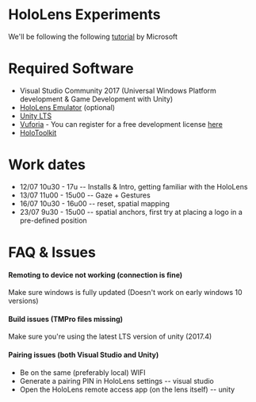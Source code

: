# HoloLens Experiments
We'll be following the following [tutorial](https://docs.microsoft.com/en-us/windows/mixed-reality/holograms-100) by Microsoft

# Required Software
- Visual Studio Community 2017 (Universal Windows Platform development & Game Development with Unity)
- [HoloLens Emulator](https://go.microsoft.com/fwlink/?linkid=874531) (optional)
- [Unity LTS](https://store.unity.com/download)
- [Vuforia](https://developer.vuforia.com/downloads/sdk) - You can register for a free development license [here](https://developer.vuforia.com/vui/auth/login?url=%2Ftargetmanager%2FlicenseManager%2FsummaryForFreePlan)
- [HoloToolkit](https://github.com/Microsoft/MixedRealityToolkit-Unity/blob/master/GettingStarted.md)

# Work dates
- 12/07 10u30 - 17u -- Installs & Intro, getting familiar with the HoloLens
- 13/07 11u00 - 15u00 -- Gaze + Gestures
- 16/07 10u30 - 16u00 -- reset, spatial mapping 
- 23/07 9u30 - 15u00 -- spatial anchors, first try at placing a logo in a pre-defined position
# FAQ & Issues

#### Remoting to device not working (connection is fine) 
Make sure windows is fully updated (Doesn't work on early windows 10 versions)

#### Build issues (TMPro files missing) 
Make sure you're using the latest LTS version of unity (2017.4)

#### Pairing issues (both Visual Studio and Unity) 
- Be on the same (preferably local) WIFI
- Generate a pairing PIN in HoloLens settings -- visual studio
- Open the HoloLens remote access app (on the lens itself) -- unity
